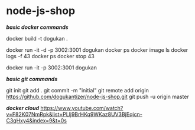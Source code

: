 # node-js-shop

***basic docker commands***

docker build -t dogukan .

docker run -it -d -p 3002:3001 dogukan
docker ps
docker image ls
docker logs -f  43
docker ps
docker stop 43

docker run -it -p 3002:3001 dogukan

***basic git commands***

git init
git add .
git commit -m "initial"
git remote add origin https://github.com/dogukantizer/node-js-shop.git
git push -u origin master

***docker cloud***
https://www.youtube.com/watch?v=F82K07NmRpk&list=PLlj9BrHKq9WKaz8UV3BjEqicn-C3qHxy4&index=9&t=0s
